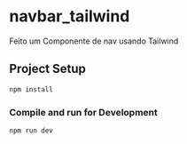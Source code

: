 # navbar_tailwind

Feito um Componente de nav usando Tailwind

## Project Setup

```sh
npm install
```

### Compile and run for Development

```sh
npm run dev
```

